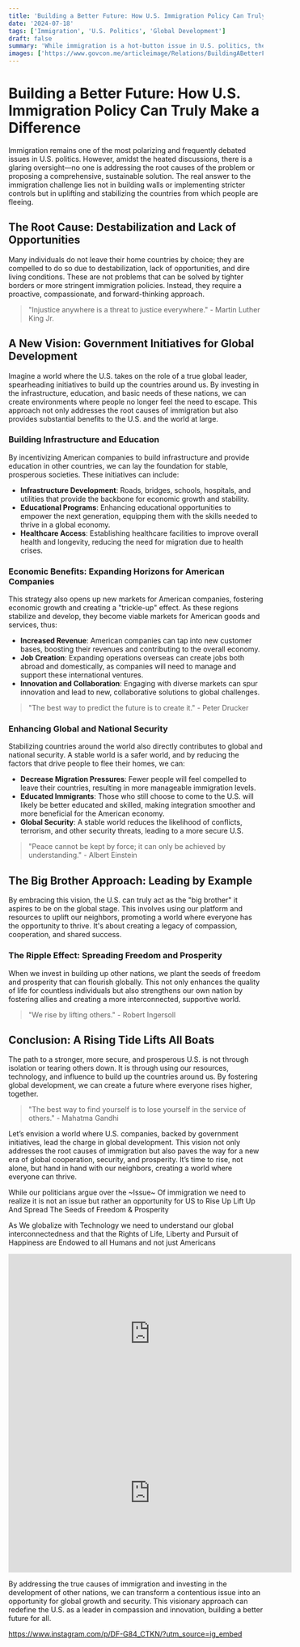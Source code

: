 ```yaml
---
title: 'Building a Better Future: How U.S. Immigration Policy Can Truly Make a Difference'
date: '2024-07-18'
tags: ['Immigration', 'U.S. Politics', 'Global Development']
draft: false
summary: 'While immigration is a hot-button issue in U.S. politics, the real solution lies in addressing the root causes. This article explores how government initiatives to build up other countries can stabilize regions, create new markets, and enhance global security.'
images: ['https://www.govcon.me/articleimage/Relations/BuildingABetterFuture.webp']
---
```


# Building a Better Future: How U.S. Immigration Policy Can Truly Make a Difference


Immigration remains one of the most polarizing and frequently debated issues in U.S. politics. However, amidst the heated discussions, there is a glaring oversight—no one is addressing the root causes of the problem or proposing a comprehensive, sustainable solution. The real answer to the immigration challenge lies not in building walls or implementing stricter controls but in uplifting and stabilizing the countries from which people are fleeing. 

## The Root Cause: Destabilization and Lack of Opportunities

Many individuals do not leave their home countries by choice; they are compelled to do so due to destabilization, lack of opportunities, and dire living conditions. These are not problems that can be solved by tighter borders or more stringent immigration policies. Instead, they require a proactive, compassionate, and forward-thinking approach.

> "Injustice anywhere is a threat to justice everywhere." - Martin Luther King Jr.

## A New Vision: Government Initiatives for Global Development

Imagine a world where the U.S. takes on the role of a true global leader, spearheading initiatives to build up the countries around us. By investing in the infrastructure, education, and basic needs of these nations, we can create environments where people no longer feel the need to escape. This approach not only addresses the root causes of immigration but also provides substantial benefits to the U.S. and the world at large.

### Building Infrastructure and Education

By incentivizing American companies to build infrastructure and provide education in other countries, we can lay the foundation for stable, prosperous societies. These initiatives can include:

- **Infrastructure Development**: Roads, bridges, schools, hospitals, and utilities that provide the backbone for economic growth and stability.
- **Educational Programs**: Enhancing educational opportunities to empower the next generation, equipping them with the skills needed to thrive in a global economy.
- **Healthcare Access**: Establishing healthcare facilities to improve overall health and longevity, reducing the need for migration due to health crises.

### Economic Benefits: Expanding Horizons for American Companies

This strategy also opens up new markets for American companies, fostering economic growth and creating a "trickle-up" effect. As these regions stabilize and develop, they become viable markets for American goods and services, thus:

- **Increased Revenue**: American companies can tap into new customer bases, boosting their revenues and contributing to the overall economy.
- **Job Creation**: Expanding operations overseas can create jobs both abroad and domestically, as companies will need to manage and support these international ventures.
- **Innovation and Collaboration**: Engaging with diverse markets can spur innovation and lead to new, collaborative solutions to global challenges.

> "The best way to predict the future is to create it." - Peter Drucker

### Enhancing Global and National Security

Stabilizing countries around the world also directly contributes to global and national security. A stable world is a safer world, and by reducing the factors that drive people to flee their homes, we can:

- **Decrease Migration Pressures**: Fewer people will feel compelled to leave their countries, resulting in more manageable immigration levels.
- **Educated Immigrants**: Those who still choose to come to the U.S. will likely be better educated and skilled, making integration smoother and more beneficial for the American economy.
- **Global Security**: A stable world reduces the likelihood of conflicts, terrorism, and other security threats, leading to a more secure U.S.

> "Peace cannot be kept by force; it can only be achieved by understanding." - Albert Einstein

## The Big Brother Approach: Leading by Example

By embracing this vision, the U.S. can truly act as the "big brother" it aspires to be on the global stage. This involves using our platform and resources to uplift our neighbors, promoting a world where everyone has the opportunity to thrive. It's about creating a legacy of compassion, cooperation, and shared success.

### The Ripple Effect: Spreading Freedom and Prosperity

When we invest in building up other nations, we plant the seeds of freedom and prosperity that can flourish globally. This not only enhances the quality of life for countless individuals but also strengthens our own nation by fostering allies and creating a more interconnected, supportive world.

> "We rise by lifting others." - Robert Ingersoll

## Conclusion: A Rising Tide Lifts All Boats

The path to a stronger, more secure, and prosperous U.S. is not through isolation or tearing others down. It is through using our resources, technology, and influence to build up the countries around us. By fostering global development, we can create a future where everyone rises higher, together.

> "The best way to find yourself is to lose yourself in the service of others." - Mahatma Gandhi

Let’s envision a world where U.S. companies, backed by government initiatives, lead the charge in global development. This vision not only addresses the root causes of immigration but also paves the way for a new era of global cooperation, security, and prosperity. It’s time to rise, not alone, but hand in hand with our neighbors, creating a world where everyone can thrive.

While our politicians argue over the ~Issue~ Of immigration we need to realize it is not an issue but rather an opportunity for US to Rise Up Lift Up And Spread The Seeds of Freedom & Prosperity 

As We globalize with Technology we need to understand our global interconnectedness and that the Rights of Life, Liberty and Pursuit of Happiness are Endowed to all Humans and not just Americans



<iframe width="560" height="315" src="https://www.youtube.com/embed/4MVQXdtrEQM?si=bc4G9a-m3na6hHZR" title="YouTube video player" frameborder="0" allow="accelerometer; autoplay; clipboard-write; encrypted-media; gyroscope; picture-in-picture; web-share" referrerpolicy="strict-origin-when-cross-origin" allowfullscreen></iframe>


<iframe width="560" height="315" src="https://www.youtube.com/embed/XCM5qFinoYg?si=whk0TvIinDsGlH4J" title="YouTube video player" frameborder="0" allow="accelerometer; autoplay; clipboard-write; encrypted-media; gyroscope; picture-in-picture; web-share" referrerpolicy="strict-origin-when-cross-origin" allowfullscreen></iframe>

By addressing the true causes of immigration and investing in the development of other nations, we can transform a contentious issue into an opportunity for global growth and security. This visionary approach can redefine the U.S. as a leader in compassion and innovation, building a better future for all.

https://www.instagram.com/p/DF-G84_CTKN/?utm_source=ig_embed